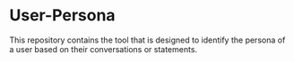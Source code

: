 # User-Persona
This repository contains the tool that is designed to identify the persona of a user based on their conversations or statements.
